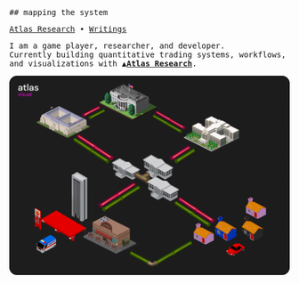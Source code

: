 <!-- markwindsorr/README.md -->

<samp>
## mapping the system

[Atlas Research](https://atlas-finance.io) • [Writings](https://markwindsor.ca)

I am a game player, researcher, and developer.  
Currently building quantitative trading systems, workflows, and visualizations with 
**▲[Atlas Research](https://atlas-finance.io)**.

![Atlas Visual](./atlasVisual.png)
</samp>
